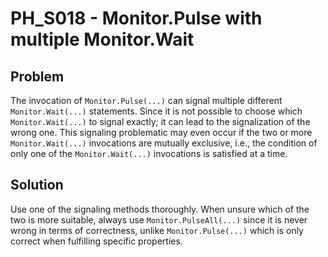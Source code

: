 # PH_S018 - Monitor.Pulse with multiple Monitor.Wait

## Problem

The invocation of `Monitor.Pulse(...)` can signal multiple different `Monitor.Wait(...)` statements. Since it is not possible to choose which `Monitor.Wait(...)` to signal exactly; it can lead to the signalization of the wrong one. This signaling problematic may even occur if the two or more `Monitor.Wait(...)` invocations are mutually exclusive, i.e., the condition of only one of the `Monitor.Wait(...)` invocations is satisfied at a time.

## Solution

Use one of the signaling methods thoroughly. When unsure which of the two is more suitable, always use `Monitor.PulseAll(...)` since it is never wrong in terms of correctness, unlike `Monitor.Pulse(...)` which is only correct when fulfilling specific properties.
